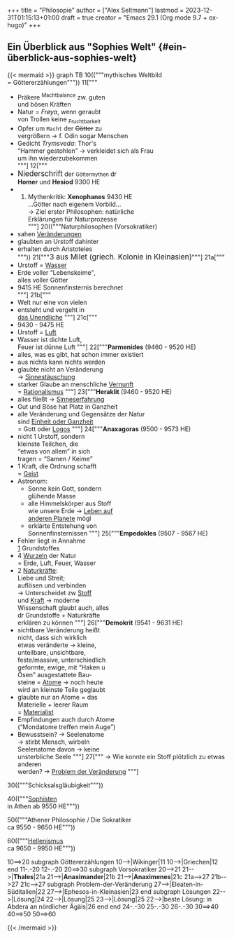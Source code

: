+++
title = "Philosopie"
author = ["Alex Seltmann"]
lastmod = 2023-12-31T01:15:13+01:00
draft = true
creator = "Emacs 29.1 (Org mode 9.7 + ox-hugo)"
+++

## Ein Überblick aus "Sophies Welt" {#ein-überblick-aus-sophies-welt}

{{< mermaid >}}
graph TB
10(("""mythisches Weltbild<br>
   = Göttererzählungen"""))
11["""
- Präkere <sup>Machtbalance</sup> zw. guten<br>
  und bösen Kräften<br>
- Natur = <i>Frøya</i>, wenn geraubt<br>
  von Trollen keine <sub>Fruchtbarkeit</sub><br>
- Opfer um <code>Macht</code> der <del>Götter</del> zu<br>
  vergrößern → f. Odin sogar Menschen<br>
- Gedicht <i>Trymsveda</i>: Thor's<br>
  <q>Hammer gestohlen</q> → verkleidet sich als Frau<br>
  um ihn wiederzubekommen<br>
"""]
12["""
- <big>Niederschrift</big> der <small>Göttermythen</small> dr<br>
  <b>Homer</b> und <b>Hesiod</b> 9300 HE<br>
- 1. Mythenkritik: <strong>Xenophanes</strong> 9430 HE<br>
  ...Götter nach eigenem Vorbild...<br>
  → Ziel erster Philosophen: natürliche<br>
  Erklärungen für Naturprozesse<br>
"""]
20(("""Naturphilosophen (Vorsokratiker)<br>
- sahen <u>Veränderungen</u><br>
- glaubten an Urstoff dahinter<br>
- erhalten durch Aristoteles<br>
"""))
21["""<big>3 aus Milet (griech. Kolonie in Kleinasien)</big>"""]
21a["""
- Urstoff = <u>Wasser</u><br>
- Erde voller <q>Lebenskeime</q>,<br>
  alles voller Götter<br>
- 9415 HE Sonnenfinsternis berechnet<br>
"""]
21b["""
- Welt nur eine von vielen<br>
- entsteht und vergeht in<br>
  <u>das Unendliche</u>
"""]
21c["""
- 9430 - 9475 HE<br>
- Urstoff = <u>Luft</u><br>
- Wasser ist dichte Luft,<br>
  Feuer ist dünne Luft
"""]
22["""<strong>Parmenides</strong> (9460 - 9520 HE)<br>
- alles, was es gibt, hat schon immer existiert<br>
- aus nichts kann nichts werden <br>
- glaubte nicht an Veränderung<br>
  → <u>Sinnestäuschung</u><br>
- starker Glaube an menschliche <u>Vernunft</u><br>
  = <u>Rationalismus</u>
"""]
23["""<strong>Heraklit</strong> (9460 - 9520 HE)<br>
- alles fließt → <u>Sinneserfahrung</u><br>
- Gut und Böse hat Platz in Ganzheit<br>
- alle Veränderung und Gegensätze der Natur<br>
  sind <u>Einheit oder Ganzheit</u><br>
  = Gott oder <u>Logos</u>
"""]
24["""<strong>Anaxagoras</strong> (9500 - 9573 HE)<br>
- nicht 1 Urstoff, sondern<br>
  kleinste Teilchen, die<br>
  <q>etwas von allem</q> in sich<br>
  tragen = <q>Samen / Keime</q><br>
- 1 Kraft, die Ordnung schafft<br>
  = <u>Geist</u><br>
- Astronom:<br>
  - Sonne kein Gott, sondern<br>
    glühende Masse<br>
  - alle Himmelskörper aus Stoff<br>
    wie unsere Erde → <u>Leben auf</u><br>
    <u> anderen Planete</u> mögl<br>
  - erklärte Entstehung von<br>
    Sonnenfinsternissen
"""]
25["""<strong>Empedokles</strong> (9507 - 9567 HE)<br>
- Fehler liegt in Annahme<br>
  <u>1</u> Grundstoffes<br>
- 4 <u>Wurzeln</u> der Natur<br>
  = Erde, Luft, Feuer, Wasser<br>
- 2 <u>Naturkräfte</u>:<br>
  Liebe und Streit;<br>
  auflösen und verbinden<br>
→ Unterscheidet zw <u>Stoff</u><br>
  und <u>Kraft</u> → moderne<br>
  Wissenschaft glaubt auch, alles<br>
  dr Grundstoffe + Naturkräfte<br>
  erklären zu können
"""]
26["""<strong>Demokrit</strong> (9541 - 9631 HE)<br>
- sichtbare Veränderung heißt<br>
  nicht, dass sich wirklich<br>
  etwas veränderte → kleine,<br>
  unteilbare, unsichtbare,<br>
  feste/massive, unterschiedlich<br>
  geformte, ewige, mit <q>Haken u<br>
  Ösen</q> ausgestattete Bau-<br>
  steine = <u>Atome</u> → noch heute<br>
  wird an kleinste Teile geglaubt<br>
- glaubte nur an Atome = das<br>
  Materielle + leerer Raum<br>
  = <u>Materialist</u><br>
- Empfindungen auch durch Atome<br>
  (<q>Mondatome treffen mein Auge</q>)<br>
- Bewusstsein? → Seelenatome<br>
  → stirbt Mensch, wirbeln<br>
  Seelenatome davon → keine<br>
  unsterbliche Seele
"""]
27["""
→ Wie konnte ein Stoff plötzlich zu etwas anderen<br>
  werden? → <u>Problem der Veränderung</u>
"""]

30(("""Schicksalsgläubigkeit"""))

40(("""<u>Sophisten</u><br>
in Athen ab 9550 HE"""))

50(("""Athener Philosophie / Die Sokratiker<br>
ca 9550 - 9650 HE"""))

60(("""<u>Hellenismus</u><br>
ca 9650 - 9950 HE"""))

10==>20
subgraph Göttererzählungen
10-->|Wikinger|11
10-->|Griechen|12
end
11-.-20
12-.-20
20==>30
subgraph Vorsokratiker
20-->21
21-->|<strong>Thales</strong>|21a
21-->|<strong>Anaximander</strong>|21b
21-->|<strong>Anaximenes</strong>|21c
21a-->27
21b-->27
21c-->27
subgraph Problem-der-Veränderung
27-->|Eleaten-in-Süditalien|22
27-->|Ephesos-in-Kleinasien|23
end
subgraph Lösungen
22-->|Lösung|24
22-->|Lösung|25
23-->|Lösung|25
22-->|beste Lösung: in Abdera an nördlicher Ägäis|26
end
end
24-.-30
25-.-30
26-.-30
30==>40
40==>50
50==>60

{{< /mermaid >}}
